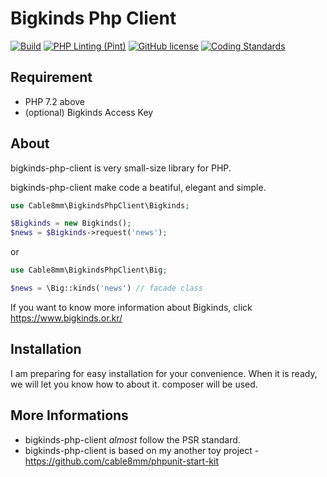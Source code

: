 # Bigkinds Php Client

[![Build](https://github.com/cable8mm/bigkinds-php-client/actions/workflows/php.yml/badge.svg)](https://github.com/cable8mm/bigkinds-php-client/actions/workflows/php.yml)
[![PHP Linting (Pint)](https://github.com/cable8mm/bigkinds-php-client/actions/workflows/lint.yml/badge.svg)](https://github.com/cable8mm/bigkinds-php-client/actions/workflows/lint.yml)
[![GitHub license](https://img.shields.io/github/license/cable8mm/bigkinds-php-client)](https://github.com/cable8mm/bigkinds-php-client/blob/master/LICENSE)
[![Coding Standards](https://img.shields.io/badge/cs-PSR--2--R-yellow.svg)](https://github.com/php-fig-rectified/fig-rectified-standards)

## Requirement

- PHP 7.2 above
- (optional) Bigkinds Access Key

## About

bigkinds-php-client is very small-size library for PHP.

bigkinds-php-client make code a beatiful, elegant and simple.

```php
use Cable8mm\BigkindsPhpClient\Bigkinds;

$Bigkinds = new Bigkinds();
$news = $Bigkinds->request('news');
```

or

```php
use Cable8mm\BigkindsPhpClient\Big;

$news = \Big::kinds('news') // facade class
```

If you want to know more information about Bigkinds, click <https://www.bigkinds.or.kr/>

## Installation

I am preparing for easy installation for your convenience. When it is ready, we will let you know how to about it.
composer will be used.

## More Informations

- bigkinds-php-client _almost_ follow the PSR standard.
- bigkinds-php-client is based on my another toy project - <https://github.com/cable8mm/phpunit-start-kit>
